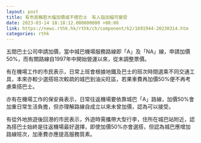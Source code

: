 ```yaml
---
layout: post
title: 有市民稱若大幅加價或不搭巴士　有人指加幅可接受
date: 2023-03-14 18:18:12.000000000 +08:00
link: https://news.rthk.hk/rthk/ch/component/k2/1691944-20230314.htm
categories: rthk
---
```


五間巴士公司申請加價，當中城巴機場服務路線即「A」及「NA」線，申請加價50%，而有關路線自1997年中開始營運以來，從末調整票價。

有在機場工作的市民表示，日常上班會根據地鐵及巴士的班次時間選乘不同交通工具，本來亦較少選搭班次較疏的城巴到油尖旺區，若果車費再加價50%便不再考慮乘搭巴士。

亦有在機場工作的保安員表示，日常往返機場要依靠城巴「A」路線，加價50%會加重日常生活負擔，但亦理解路線自成立以來未曾加價，認為可以接受。

有從外地旅遊後回港的市民表示，外遊時需攜帶大型行李，住所在城巴站附近，認為搭巴士始終是往返機場最好選擇，即使加價50%亦會選搭，但認為城巴應增加路線班次，加車費亦應提高服務質素。
